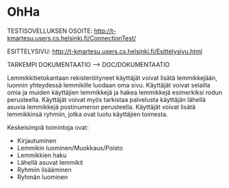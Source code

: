# OhHa
TESTISOVELLUKSEN OSOITE:
http://t-kmartesu.users.cs.helsinki.fi/ConnectionTest/

ESITTELYSIVU:
http://t-kmartesu.users.cs.helsinki.fi/Esittelysivu.html

TARKEMPI DOKUMENTAATIO --> DOC/DOKUMENTAATIO

Lemmikkitietokantaan rekisteröityneet käyttäjät voivat lisätä lemmikkejään, luonnin yhteydessä lemmikille luodaan oma sivu. Käyttäjät voivat selailla omia ja muiden käyttäjien lemmikkejä ja hakea lemmikkejä esimerkiksi rodun perusteella.
Käyttäjät voivat myös tarkistaa palvelusta käyttäjän lähellä asuvia lemmikkejä postinumeron perusteella. Käyttäjät voivat lisätä lemmikkinsä ryhmiin, jotka ovat luotu käyttäjien toimesta.

Keskeisimpiä toimintoja ovat:
- Kirjautuminen
- Lemmikin luominen/Muokkaus/Poisto
- Lemmikkien haku
- Lähellä asuvat lemmikit
- Ryhmiin lisääminen
- Ryhmän luominen
